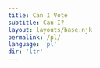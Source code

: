 ```yaml
---
title: Can I Vote
subtitle: Can I?
layout: layouts/base.njk 
permalink: /pl/
language: 'pl'
dir: 'ltr'
---
```


